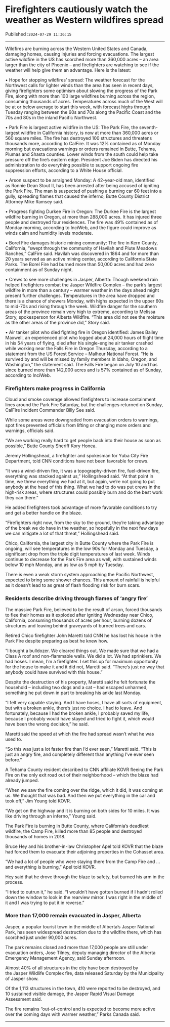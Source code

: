 # Firefighters cautiously watch the weather as Western wildfires spread

Published :`2024-07-29 11:36:15`

---

Wildfires are burning across the Western United States and Canada, damaging homes, causing injuries and forcing evacuations. The largest active wildfire in the US has scorched more than 360,000 acres – an area larger than the city of Phoenix – and firefighters are watching to see if the weather will help give them an advantage. Here is the latest:

• Hope for stopping wildfires’ spread: The weather forecast for the Northwest calls for lighter winds than the area has seen in recent days, giving firefighters some optimism about slowing the progress of the Park Fire, along with more than 100 large wildfires burning across the region, consuming thousands of acres. Temperatures across much of the West will be at or below average to start this week, with forecast highs through Tuesday ranging between the 60s and 70s along the Pacific Coast and the 70s and 80s in the inland Pacific Northwest.

• Park Fire is largest active wildfire in the US: The Park Fire, the seventh-largest wildfire in California history, is now at more than 360,000 acres or 560 square miles. The fire has destroyed 100 structures and threatens thousands more, according to CalFire. It was 12% contained as of Monday morning but evacuations warnings or orders remained in Butte, Tehama, Plumas and Shasta counties. Lower winds from the south could help take pressure off the fire’s eastern edge. President Joe Biden has directed his administration to do everything possible to support ongoing fire suppression efforts, according to a White House official.

• Arson suspect to be arraigned Monday: A 42-year-old man, identified as Ronnie Dean Stout II, has been arrested after being accused of igniting the Park Fire. The man is suspected of pushing a burning car 60 feet into a gully, spreading flames that caused the inferno, Butte County District Attorney Mike Ramsey said.

• Progress fighting Durkee Fire in Oregon: The Durkee Fire is the largest wildfire burning in Oregon, at more than 288,000 acres. It has injured three people and destroyed four residences. The fire was 49% contained as of Monday morning, according to InciWeb, and the figure could improve as winds calm and humidity levels moderate.

• Borel Fire damages historic mining community: The fire in Kern County, California, “swept through the community of Havilah and Piute Meadows Ranches,” CalFire said. Havilah was discovered in 1864 and for more than 20 years served as an active mining center, according to California State Parks. The Borel Fire had burned more than 50,000 acres and had zero containment as of Sunday night.

• Crews to see more challenges in Jasper, Alberta: Though weekend rain helped firefighters combat the Jasper Wildfire Complex – the park’s largest wildfire in more than a century – warmer weather in the days ahead might present further challenges. Temperatures in the area have dropped and there is a chance of showers Monday, with highs expected in the upper 60s to mid-70s and rising through the week. Wildfire danger for the southern areas of the province remain very high to extreme, according to Melissa Story, spokesperson for Alberta Wildfire. “This area did not see the moisture as the other areas of the province did,” Story said.

• Air tanker pilot who died fighting fire in Oregon identified: James Bailey Maxwell, an experienced pilot who logged about 24,000 hours of flight time in his 54 years of flying, died after his single-engine air tanker crashed while working near the Falls Fire in Oregon Thursday, according to a statement from the US Forest Service – Malheur National Forest. “He is survived by and will be missed by family members in Idaho, Oregon, and Washington,” the statement said. The Falls Fire began on July 10 and has since burned more than 142,000 acres and is 57% contained as of Sunday, according to InciWeb.

### Firefighters make progress in California

Cloud and smoke coverage allowed firefighters to increase containment lines around the Park Fire Saturday, but the challenges returned on Sunday, CalFire Incident Commander Billy See said.

While some areas were downgraded from evacuation orders to warnings, spot fires prevented officials from lifting or changing more orders and warnings, officials said.

“We are working really hard to get people back into their house as soon as possible,” Butte County Sheriff Kory Honea.

Jeremy Hollingshead, a firefighter and spokesman for Yuba City Fire Department, told CNN conditions have not been favorable for crews.

“It was a wind-driven fire, it was a topography-driven fire, fuel-driven fire, everything was stacked against us,” Hollingshead said. “At that point in time, we threw everything we had at it, but again, we’re not going to put anybody at the head of this thing. What we had to do was put crews in the high-risk areas, where structures could possibly burn and do the best work they can there.”

He added firefighters took advantage of more favorable conditions to try and get a better handle on the blaze.

“Firefighters right now, from the sky to the ground, they’re taking advantage of the break we do have in the weather, so hopefully in the next few days we can mitigate a lot of that threat,” Hollingshead said.

Chico, California, the largest city in Butte County where the Park Fire is ongoing, will see temperatures in the low 90s for Monday and Tuesday, a significant drop from the triple digit temperatures of last week. Winds continue to decrease for the Park Fire area as well, with sustained winds below 10 mph Monday, and as low as 5 mph by Tuesday.

There is even a weak storm system approaching the Pacific Northwest, expected to bring some shower chances. This amount of rainfall is helpful as it doesn’t lead to as great of flash flooding risk for burn scars.

### Residents describe driving through flames of ‘angry fire’

The massive Park Fire, believed to be the result of arson, forced thousands to flee their homes as it exploded after igniting Wednesday near Chico, California, consuming thousands of acres per hour, burning dozens of structures and leaving behind graveyards of burned trees and cars.

Retired Chico firefighter John Maretti told CNN he has lost his house in the Park Fire despite preparing as best he knew how.

“I bought a bulldozer. We cleared things out. We made sure that we had a Class A roof and non-flammable walls. We did a lot. We had sprinklers. We had hoses. I mean, I’m a firefighter. I set this up for maximum opportunity for the house to make it and it did not, Maretti said. “There’s just no way that anybody could have survived with this house.”

Despite the destruction of his property, Maretti said he felt fortunate the household – including two dogs and a cat – had escaped unharmed, something he put down in part to breaking his ankle last Monday.

“I felt very capable staying. And I have hoses, I have all sorts of equipment, but with a broken ankle, there’s just no choice. I had to leave. And fortunately, because I had the broken ankle, I probably saved my life, because I probably would have stayed and tried to fight it, which would have been the wrong decision,” he said.

Maretti said the speed at which the fire had spread wasn’t what he was used to.

“So this was just a lot faster fire than I’d ever seen,” Maretti said. “This is just an angry fire, and completely different than anything I’ve ever seen before.”

A Tehama County resident described to CNN affiliate KOVR fleeing the Park Fire on the only exit road out of their neighborhood – which the blaze had already jumped.

“When we saw the fire coming over the ridge, which it did, it was coming at us. We thought that was bad. And then we put everything in the car and took off,” Jim Young told KOVR.

“We get on the highway and it is burning on both sides for 10 miles. It was like driving through an inferno,” Young said.

The Park Fire is burning in Butte County, where California’s deadliest wildfire, the Camp Fire, killed more than 85 people and destroyed thousands of homes in 2018.

Bruce Hey and his brother-in-law Christopher Apel told KOVR that the blaze had forced them to evacuate their adjoining properties in the Cohasset area.

“We had a lot of people who were staying there from the Camp Fire and … and everything is burning,” Apel told KOVR.

Hey said that he drove through the blaze to safety, but burned his arm in the process.

“I tried to outrun it,” he said. “I wouldn’t have gotten burned if I hadn’t rolled down the window to look in the rearview mirror. I was right in the middle of it and I was trying to put it in reverse.”

### More than 17,000 remain evacuated in Jasper, Alberta

Jasper, a popular tourist town in the middle of Alberta’s Jasper National Park, has seen widespread destruction due to the wildfire there, which has scorched just under 90,000 acres.

The park remains closed and more than 17,000 people are still under evacuation orders, Jose Tilney, deputy managing director of the Alberta Emergency Management Agency, said Sunday afternoon.

Almost 40% of all structures in the city have been destroyed by the Jasper Wildlife Complex fire, data released Saturday by the Municipality of Jasper show.

Of the 1,113 structures in the town, 410 were reported to be destroyed, and 10 sustained visible damage, the Jasper Rapid Visual Damage Assessment said.

The fire remains “out-of-control and is expected to become more active over the coming days with warmer weather,” Parks Canada said.

---

